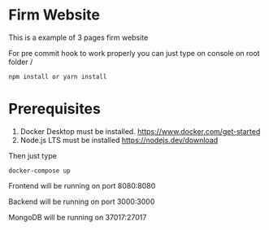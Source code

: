 # Firm Website

This is a example of 3 pages firm website

For pre commit hook to work properly you can just type on console on root folder /

    npm install or yarn install

# Prerequisites

1. Docker Desktop must be installed. https://www.docker.com/get-started
2. Node.js LTS must be installed https://nodejs.dev/download

Then just type

    docker-compose up

Frontend will be running on port 8080:8080

Backend will be running on port 3000:3000

MongoDB will be running on 37017:27017

